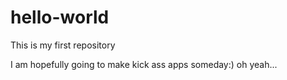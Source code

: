 # hello-world
This is my first repository

I am hopefully going to make kick ass apps someday:) oh yeah...
